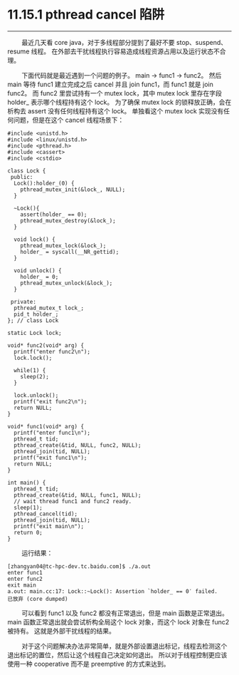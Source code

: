 # 11.15.1 pthread cancel 陷阱
***

&emsp;&emsp;
最近几天看 core java，对于多线程部分提到了最好不要 stop、suspend、resume 线程。
在外部去干扰线程执行容易造成线程资源占用以及运行状态不合理。

&emsp;&emsp;
下面代码就是最近遇到一个问题的例子。
main -> func1 -> func2。
然后 main 等待 func1 建立完成之后 cancel 并且 join func1，而 func1 就是 join func2。
而 func2 里尝试持有一个 mutex lock，其中 mutex lock 里存在字段 holder\_ 表示哪个线程持有这个 lock。
为了确保 mutex lock 的锁释放正确，会在析构去 assert 没有任何线程持有这个 lock。
单独看这个 mutex lock 实现没有任何问题，但是在这个 cancel 线程场景下：

    #include <unistd.h>
    #include <linux/unistd.h>
    #include <pthread.h>
    #include <cassert>
    #include <cstdio>
    
    class Lock {
     public:
      Lock():holder_(0) {
        pthread_mutex_init(&lock_, NULL);
      }
      
      ~Lock(){
        assert(holder_ == 0);
        pthread_mutex_destroy(&lock_);
      }
      
      void lock() {
        pthread_mutex_lock(&lock_);
        holder_ = syscall(__NR_gettid);
      }
      
      void unlock() {
        holder_ = 0;
        pthread_mutex_unlock(&lock_);
      }
      
     private:
      pthread_mutex_t lock_;
      pid_t holder_;
    }; // class Lock
    
    static Lock lock;
    
    void* func2(void* arg) {
      printf("enter func2\n");
      lock.lock();
      
      while(1) {
        sleep(2);
      }
      
      lock.unlock();
      printf("exit func2\n");
      return NULL;
    }
    
    void* func1(void* arg) {
      printf("enter func1\n");
      pthread_t tid;
      pthread_create(&tid, NULL, func2, NULL);
      pthread_join(tid, NULL);
      printf("exit func1\n");
      return NULL;
    }
    
    int main() {
      pthread_t tid;
      pthread_create(&tid, NULL, func1, NULL);
      // wait thread func1 and func2 ready.
      sleep(1);
      pthread_cancel(tid);
      pthread_join(tid, NULL);
      printf("exit main\n");
      return 0;
    }

&emsp;&emsp;
运行结果：

    [zhangyan04@tc-hpc-dev.tc.baidu.com]$ ./a.out
    enter func1
    enter func2
    exit main
    a.out: main.cc:17: Lock::~Lock(): Assertion `holder_ == 0′ failed.
    已放弃 (core dumped)

&emsp;&emsp;
可以看到 func1 以及 func2 都没有正常退出，但是 main 函数是正常退出。
main 函数正常退出就会尝试析构全局这个 lock 对象，而这个 lock 对象在 func2 被持有。
这就是外部干扰线程的结果。

&emsp;&emsp;
对于这个问题解决办法非常简单，就是外部设置退出标记，线程去检测这个退出标记的置位，然后让这个线程自己决定如何退出。
所以对于线程控制更应该使用一种 cooperative 而不是 preemptive 的方式来达到。